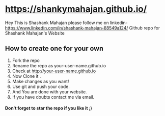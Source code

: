 https://shankymahajan.github.io/
======================
Hey This is Shashank Mahajan
please follow me on linkedin- https://www.linkedin.com/in/shashank-mahajan-88549a124/ 
Github repo for Shashank Mahajan's Website

## How to create one for your own
1. Fork the repo
2. Rename the repo as your-user-name.github.io
3. Check at http://your-user-name.github.io
4. Now Clone it . 
4. Make changes as you want!
5. Use git and push your code.
6. And You are done with your website.
7. If you have doubts contact me via email.


#### Don't forget to star the repo if you like it ;)
